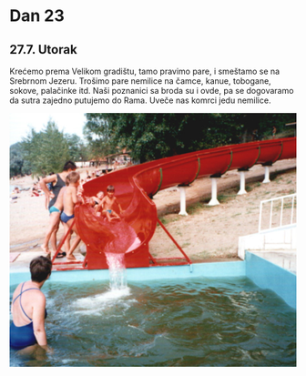 # Dan 23

## 27.7. Utorak

Krećemo prema Velikom gradištu, tamo pravimo pare, i smeštamo se na Srebrnom Jezeru. Trošimo pare nemilice na čamce, kanue, tobogane, sokove, palačinke itd. Naši poznanici sa broda su i ovde, pa se dogovaramo da sutra zajedno putujemo do Rama. Uveče nas komrci jedu nemilice.

![Tobogan](./img/tobogan.jpg)
